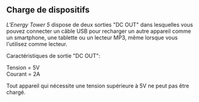 ## Charge de dispositifs 

*L'Energy Tower 5* dispose de deux sorties "DC OUT" dans lesquelles vous pouvez connecter un câble USB pour recharger un autre appareil comme un smartphone, une tablette ou un lecteur MP3, même lorsque vous l'utilisez comme lecteur.

Caractéristiques de sortie "DC OUT": <br> 

Tension = 5V <br> 
Courant = 2A 

Tout appareil qui nécessite une tension supérieure à 5V ne peut pas être chargé. 
